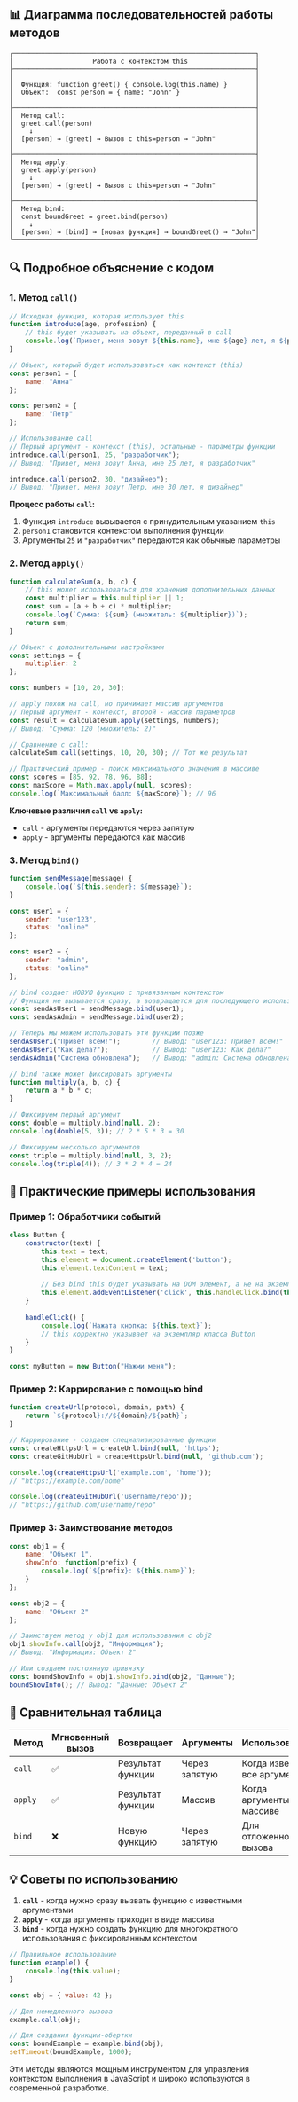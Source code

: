 

## 📊 Диаграмма последовательностей работы методов

```
┌─────────────────────────────────────────────────────────────┐
│                    Работа с контекстом this                 │
├─────────────────────────────────────────────────────────────┤
│                                                             │
│  Функция: function greet() { console.log(this.name) }       │
│  Объект:  const person = { name: "John" }                   │
│                                                             │
├─────────────────────────────────────────────────────────────┤
│  Метод call:                                                │
│  greet.call(person)                                         │
│    ↓                                                        │
│  [person] → [greet] → Вызов с this=person → "John"          │
│                                                             │
├─────────────────────────────────────────────────────────────┤
│  Метод apply:                                               │
│  greet.apply(person)                                        │
│    ↓                                                        │
│  [person] → [greet] → Вызов с this=person → "John"          │
│                                                             │
├─────────────────────────────────────────────────────────────┤
│  Метод bind:                                                │
│  const boundGreet = greet.bind(person)                      │
│    ↓                                                        │
│  [person] → [bind] → [новая функция] → boundGreet() → "John"│
└─────────────────────────────────────────────────────────────┘
```

## 🔍 Подробное объяснение с кодом

### 1. Метод `call()`

```javascript
// Исходная функция, которая использует this
function introduce(age, profession) {
    // this будет указывать на объект, переданный в call
    console.log(`Привет, меня зовут ${this.name}, мне ${age} лет, я ${profession}`);
}

// Объект, который будет использоваться как контекст (this)
const person1 = {
    name: "Анна"
};

const person2 = {
    name: "Петр"
};

// Использование call
// Первый аргумент - контекст (this), остальные - параметры функции
introduce.call(person1, 25, "разработчик");
// Вывод: "Привет, меня зовут Анна, мне 25 лет, я разработчик"

introduce.call(person2, 30, "дизайнер");
// Вывод: "Привет, меня зовут Петр, мне 30 лет, я дизайнер"
```

**Процесс работы `call`:**
1. Функция `introduce` вызывается с принудительным указанием `this`
2. `person1` становится контекстом выполнения функции
3. Аргументы `25` и `"разработчик"` передаются как обычные параметры

### 2. Метод `apply()`

```javascript
function calculateSum(a, b, c) {
    // this может использоваться для хранения дополнительных данных
    const multiplier = this.multiplier || 1;
    const sum = (a + b + c) * multiplier;
    console.log(`Сумма: ${sum} (множитель: ${multiplier})`);
    return sum;
}

// Объект с дополнительными настройками
const settings = {
    multiplier: 2
};

const numbers = [10, 20, 30];

// apply похож на call, но принимает массив аргументов
// Первый аргумент - контекст, второй - массив параметров
const result = calculateSum.apply(settings, numbers);
// Вывод: "Сумма: 120 (множитель: 2)"

// Сравнение с call:
calculateSum.call(settings, 10, 20, 30); // Тот же результат

// Практический пример - поиск максимального значения в массиве
const scores = [85, 92, 78, 96, 88];
const maxScore = Math.max.apply(null, scores);
console.log(`Максимальный балл: ${maxScore}`); // 96
```

**Ключевые различия `call` vs `apply`:**
- `call` - аргументы передаются через запятую
- `apply` - аргументы передаются как массив

### 3. Метод `bind()`

```javascript
function sendMessage(message) {
    console.log(`${this.sender}: ${message}`);
}

const user1 = {
    sender: "user123",
    status: "online"
};

const user2 = {
    sender: "admin",
    status: "online"
};

// bind создает НОВУЮ функцию с привязанным контекстом
// Функция не вызывается сразу, а возвращается для последующего использования
const sendAsUser1 = sendMessage.bind(user1);
const sendAsAdmin = sendMessage.bind(user2);

// Теперь мы можем использовать эти функции позже
sendAsUser1("Привет всем!");        // Вывод: "user123: Привет всем!"
sendAsUser1("Как дела?");           // Вывод: "user123: Как дела?"
sendAsAdmin("Система обновлена");   // Вывод: "admin: Система обновлена"

// bind также может фиксировать аргументы
function multiply(a, b, c) {
    return a * b * c;
}

// Фиксируем первый аргумент
const double = multiply.bind(null, 2);
console.log(double(5, 3)); // 2 * 5 * 3 = 30

// Фиксируем несколько аргументов
const triple = multiply.bind(null, 3, 2);
console.log(triple(4)); // 3 * 2 * 4 = 24
```

## 🎯 Практические примеры использования

### Пример 1: Обработчики событий

```javascript
class Button {
    constructor(text) {
        this.text = text;
        this.element = document.createElement('button');
        this.element.textContent = text;
        
        // Без bind this будет указывать на DOM элемент, а не на экземпляр класса
        this.element.addEventListener('click', this.handleClick.bind(this));
    }
    
    handleClick() {
        console.log(`Нажата кнопка: ${this.text}`);
        // this корректно указывает на экземпляр класса Button
    }
}

const myButton = new Button("Нажми меня");
```

### Пример 2: Каррирование с помощью bind

```javascript
function createUrl(protocol, domain, path) {
    return `${protocol}://${domain}/${path}`;
}

// Каррирование - создаем специализированные функции
const createHttpsUrl = createUrl.bind(null, 'https');
const createGitHubUrl = createHttpsUrl.bind(null, 'github.com');

console.log(createHttpsUrl('example.com', 'home')); 
// "https://example.com/home"

console.log(createGitHubUrl('username/repo')); 
// "https://github.com/username/repo"
```

### Пример 3: Заимствование методов

```javascript
const obj1 = {
    name: "Объект 1",
    showInfo: function(prefix) {
        console.log(`${prefix}: ${this.name}`);
    }
};

const obj2 = {
    name: "Объект 2"
};

// Заимствуем метод у obj1 для использования с obj2
obj1.showInfo.call(obj2, "Информация"); 
// Вывод: "Информация: Объект 2"

// Или создаем постоянную привязку
const boundShowInfo = obj1.showInfo.bind(obj2, "Данные");
boundShowInfo(); // Вывод: "Данные: Объект 2"
```

## 📝 Сравнительная таблица

| Метод | Мгновенный вызов | Возвращает | Аргументы | Использование |
|-------|------------------|------------|-----------|---------------|
| `call` | ✅ | Результат функции | Через запятую | Когда известны все аргументы |
| `apply` | ✅ | Результат функции | Массив | Когда аргументы в массиве |
| `bind` | ❌ | Новую функцию | Через запятую | Для отложенного вызова |

## 💡 Советы по использованию

1. **`call`** - когда нужно сразу вызвать функцию с известными аргументами
2. **`apply`** - когда аргументы приходят в виде массива
3. **`bind`** - когда нужно создать функцию для многократного использования с фиксированным контекстом

```javascript
// Правильное использование
function example() {
    console.log(this.value);
}

const obj = { value: 42 };

// Для немедленного вызова
example.call(obj);

// Для создания функции-обертки
const boundExample = example.bind(obj);
setTimeout(boundExample, 1000);
```

Эти методы являются мощным инструментом для управления контекстом выполнения в JavaScript и широко используются в современной разработке.